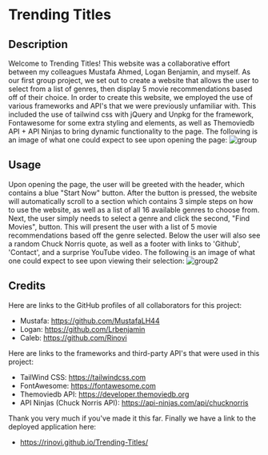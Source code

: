 # Trending Titles

## Description

Welcome to Trending Titles! This website was a collaborative effort between my colleagues Mustafa Ahmed, Logan Benjamin, and myself. As our first group project, we set out to create a website that allows the user to select from a list of genres, then display 5 movie recommendations based off of their choice. In order to create this website, we employed the use of various frameworks and API's that we were previously unfamiliar with. This included the use of tailwind css with jQuery and Unpkg for the framework, Fontawesome for some extra styling and elements, as well as Themoviedb API + API Ninjas to bring dynamic functionality to the page. The following is an image of what one could expect to see upon opening the page:
![group](https://github.com/Rinovi/Trending-Titles/assets/160938078/f20d43a7-bf04-4417-a43c-674cc3b18e0d)

## Usage

Upon opening the page, the user will be greeted with the header, which contains a blue "Start Now" button. After the button is pressed, the website will automatically scroll to a section which contains 3 simple steps on how to use the website, as well as a list of all 16 available genres to choose from. Next, the user simply needs to select a genre and click the second, "Find Movies", button. This will present the user with a list of 5 movie recommendations based off the genre selected. Below the user will also see a random Chuck Norris quote, as well as a footer with links to 'Github', 'Contact', and a surprise YouTube video. The following is an image of what one could expect to see upon viewing their selection:
![group2](https://github.com/Rinovi/Trending-Titles/assets/160938078/f47a3486-fdf0-489a-96ed-dba10fa0c888)

## Credits

Here are links to the GitHub profiles of all collaborators for this project:
* Mustafa: https://github.com/MustafaLH44
* Logan: https://github.com/Lrbenjamin
* Caleb: https://github.com/Rinovi

Here are links to the frameworks and third-party API's that were used in this project:
* TailWind CSS: https://tailwindcss.com
* FontAwesome: https://fontawesome.com
* Themoviedb API: https://developer.themoviedb.org
* API Ninjas (Chuck Norris API): https://api-ninjas.com/api/chucknorris

Thank you very much if you've made it this far. Finally we have a link to the deployed application here:
* https://rinovi.github.io/Trending-Titles/
